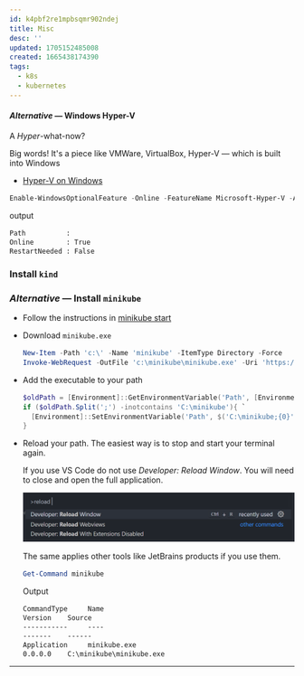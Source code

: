 ```yaml
---
id: k4pbf2re1mpbsqmr902ndej
title: Misc
desc: ''
updated: 1705152485008
created: 1665438174390
tags:
  - k8s
  - kubernetes
---
```


#### *Alternative* — Windows Hyper-V

A *Hyper*-what-now?

Big words! It's a piece like VMWare, VirtualBox, Hyper-V — which is built into Windows

* [Hyper-V on Windows][hyper-v-on-windows]

```powershell
Enable-WindowsOptionalFeature -Online -FeatureName Microsoft-Hyper-V -All
```

output

```text
Path          :
Online        : True
RestartNeeded : False
```

### Install `kind`

### *Alternative* — Install `minikube`

* Follow the instructions in [minikube start][minikube-start]
* Download `minikube.exe`

  ```powershell
  New-Item -Path 'c:\' -Name 'minikube' -ItemType Directory -Force
  Invoke-WebRequest -OutFile 'c:\minikube\minikube.exe' -Uri 'https://github.com/kubernetes/minikube/releases/latest/download/minikube-windows-amd64.exe' -UseBasicParsing
  ```

* Add the executable to your path

  ```powershell
  $oldPath = [Environment]::GetEnvironmentVariable('Path', [EnvironmentVariableTarget]::User)
  if ($oldPath.Split(';') -inotcontains 'C:\minikube'){ `
    [Environment]::SetEnvironmentVariable('Path', $('C:\minikube;{0}' -f $oldPath), [EnvironmentVariableTarget]::User) `
  }
  ```

* Reload your path.
  The easiest way is to stop and start your terminal again.

  If you use VS Code do not use *Developer: Reload Window*. You will need to close and open the full application.

  ![VS Code Reload Window Command](assets/images/vscode-reload-window.png)

  The same applies other tools like JetBrains products if you use them.

  ```powershell
  Get-Command minikube
  ```

  Output

  ```text
  CommandType     Name                                               Version    Source
  -----------     ----                                               -------    ------
  Application     minikube.exe                                       0.0.0.0    C:\minikube\minikube.exe
  ```

---

[minikube-start]: https://minikube.sigs.k8s.io/docs/start/
[hyper-v-on-windows]: https://learn.microsoft.com/en-us/virtualization/hyper-v-on-windows/quick-start/enable-hyper-v
